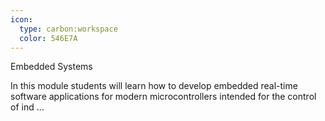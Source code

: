 ```yaml
---
icon:
  type: carbon:workspace
  color: 546E7A
---
```

Embedded Systems

In this module students will learn how to develop embedded real-time software applications for modern microcontrollers intended for the control of ind ... 
